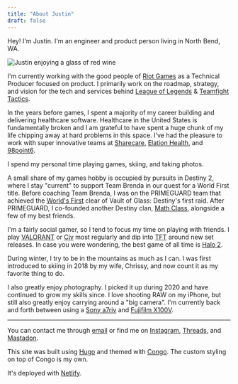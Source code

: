 ```yaml
---
title: "About Justin"
draft: false
---
```


Hey! I'm Justin. I'm an engineer and product person living in North Bend, WA.

![Justin enjoying a glass of red wine](/about/justin-pfp.jpg)

I'm currently working with the good people of [Riot Games](https://www.riotgames.com/en) as a Technical Producer focused on product. I primarily work on the roadmap, strategy, and vision for the tech and services behind [League of Legends](https://www.leagueoflegends.com/en-us/) & [Teamfight Tactics](https://teamfighttactics.leagueoflegends.com/en-us/).

In the years before games, I spent a majority of my career building and delivering healthcare software. Healthcare in the United States is fundamentally broken and I am grateful to have spent a huge chunk of my life chipping away at hard problems in this space. I've had the pleasure to work with super innovative teams at [Sharecare](https://www.sharecare.com), [Elation Health](https://www.elationhealth.com), and [98point6](http://98point6.com).

I spend my personal time playing games, skiing, and taking photos.

A small share of my games hobby is occupied by pursuits in Destiny 2, where I stay "current" to support Team Brenda in our quest for a World First title. Before coaching Team Brenda, I was on the PRIMEGUARD team that achieved the [World's First](https://kotaku.com/meet-the-people-who-beat-destinys-first-massive-raid-1635907715) clear of Vault of Glass: Destiny's first raid. After PRIMEGUARD, I co-founded another Destiny clan, [Math Class](https://twitter.com/mathclassgg), alongside a few of my best friends. 

I'm a fairly social gamer, so I tend to focus my time on playing with friends. I play [VALORANT](https://playvalorant.com/en-us/) or [Civ](https://civilization.com) most regularly and dip into [TFT](https://teamfighttactics.leagueoflegends.com/en-us/) around new set releases. In case you were wondering, the best game of all time is [Halo 2](https://en.wikipedia.org/wiki/Halo_2).

During winter, I try to be in the mountains as much as I can. I was first introduced to skiing in 2018 by my wife, Chrissy, and now count it as my favorite thing to do. 

I also greatly enjoy photography. I picked it up during 2020 and have continued to grow my skills since. I love shooting RAW on my iPhone, but still also greatly enjoy carrying around a "big camera". I'm currently back and forth between using a [Sony a7riv](https://electronics.sony.com/imaging/interchangeable-lens-cameras/full-frame/p/ilce7rm4-b) and [Fujifilm X100V](https://fujifilm-x.com/en-us/products/cameras/x100v/).

-----

You can contact me through [email](mailto:justin@nanowatts.net) or find me on [Instagram](https://www.instagram.com/nanowatts/), [Threads](https://www.threads.net/@nanowatts), and [Mastadon](https://torment.nexus/@nanowatts).

This site was built using [Hugo](https://gohugo.io) and themed with [Congo](https://github.com/jpanther/congo). The custom styling on top of Congo is my own. 

It's deployed with [Netlify](https://netlify.com/).


